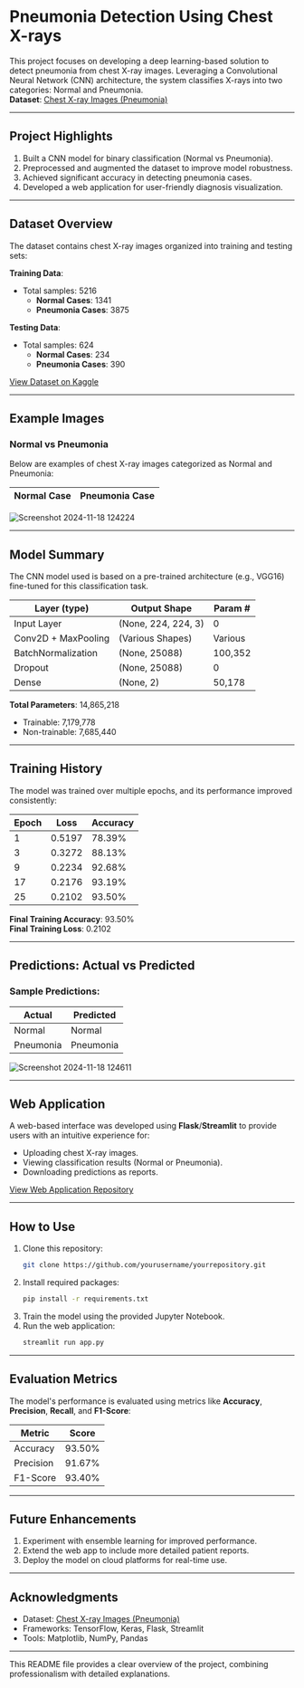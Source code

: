 # **Pneumonia Detection Using Chest X-rays**

This project focuses on developing a deep learning-based solution to detect pneumonia from chest X-ray images. Leveraging a Convolutional Neural Network (CNN) architecture, the system classifies X-rays into two categories: Normal and Pneumonia.  
**Dataset**: [Chest X-ray Images (Pneumonia)](https://www.kaggle.com/datasets/paultimothymooney/chest-xray-pneumonia)

---

## **Project Highlights**
1. Built a CNN model for binary classification (Normal vs Pneumonia).  
2. Preprocessed and augmented the dataset to improve model robustness.  
3. Achieved significant accuracy in detecting pneumonia cases.  
4. Developed a web application for user-friendly diagnosis visualization.  

---

## **Dataset Overview**
The dataset contains chest X-ray images organized into training and testing sets:  

**Training Data**:  
- Total samples: 5216  
  - **Normal Cases**: 1341  
  - **Pneumonia Cases**: 3875  

**Testing Data**:  
- Total samples: 624  
  - **Normal Cases**: 234  
  - **Pneumonia Cases**: 390  

[View Dataset on Kaggle](https://www.kaggle.com/datasets/paultimothymooney/chest-xray-pneumonia)

---

## **Example Images**
### **Normal vs Pneumonia**
Below are examples of chest X-ray images categorized as Normal and Pneumonia:

| Normal Case | Pneumonia Case |  
|-------------|----------------|  
![Screenshot 2024-11-18 124224](https://github.com/user-attachments/assets/e533d958-1f05-4a2a-a175-c76dfff6663d)


---

## **Model Summary**
The CNN model used is based on a pre-trained architecture (e.g., VGG16) fine-tuned for this classification task.

| Layer (type)         | Output Shape         | Param #     |  
|----------------------|----------------------|-------------|  
| Input Layer          | (None, 224, 224, 3) | 0           |  
| Conv2D + MaxPooling  | (Various Shapes)    | Various     |  
| BatchNormalization   | (None, 25088)       | 100,352     |  
| Dropout              | (None, 25088)       | 0           |  
| Dense                | (None, 2)           | 50,178      |  

**Total Parameters**: 14,865,218  
- Trainable: 7,179,778  
- Non-trainable: 7,685,440  

---

## **Training History**
The model was trained over multiple epochs, and its performance improved consistently:  

| Epoch | Loss   | Accuracy |  
|-------|--------|----------|  
| 1     | 0.5197 | 78.39%   |  
| 3     | 0.3272 | 88.13%   |  
| 9     | 0.2234 | 92.68%   |  
| 17    | 0.2176 | 93.19%   |  
| 25    | 0.2102 | 93.50%   |  

**Final Training Accuracy**: 93.50%  
**Final Training Loss**: 0.2102  

---

## **Predictions: Actual vs Predicted**
### Sample Predictions:  

| Actual           | Predicted        |  
|------------------|------------------| 
| Normal           | Normal           | 
| Pneumonia        | Pneumonia        |  
![Screenshot 2024-11-18 124611](https://github.com/user-attachments/assets/89d6b4d5-e68d-4a10-85c5-769817460b73)

---

## **Web Application**
A web-based interface was developed using **Flask**/**Streamlit** to provide users with an intuitive experience for:  
- Uploading chest X-ray images.  
- Viewing classification results (Normal or Pneumonia).  
- Downloading predictions as reports.  

[View Web Application Repository](https://github.com/MirAb-77/Pneumonia-Diease-Prediction-Through-Images/tree/main/Web-Page)

---

## **How to Use**
1. Clone this repository:  
   ```bash
   git clone https://github.com/yourusername/yourrepository.git
   ```  
2. Install required packages:  
   ```bash
   pip install -r requirements.txt
   ```  
3. Train the model using the provided Jupyter Notebook.  
4. Run the web application:  
   ```bash
   streamlit run app.py
   ```  

---

## **Evaluation Metrics**
The model's performance is evaluated using metrics like **Accuracy**, **Precision**, **Recall**, and **F1-Score**:  

| Metric       | Score |  
|--------------|-------|  
| Accuracy     | 93.50% |  
| Precision    | 91.67% |  
| F1-Score     | 93.40% |  

---

## **Future Enhancements**
1. Experiment with ensemble learning for improved performance.  
2. Extend the web app to include more detailed patient reports.  
3. Deploy the model on cloud platforms for real-time use.  

---

## **Acknowledgments**
- Dataset: [Chest X-ray Images (Pneumonia)](https://www.kaggle.com/datasets/paultimothymooney/chest-xray-pneumonia)  
- Frameworks: TensorFlow, Keras, Flask, Streamlit  
- Tools: Matplotlib, NumPy, Pandas  

--- 

This README file provides a clear overview of the project, combining professionalism with detailed explanations.
